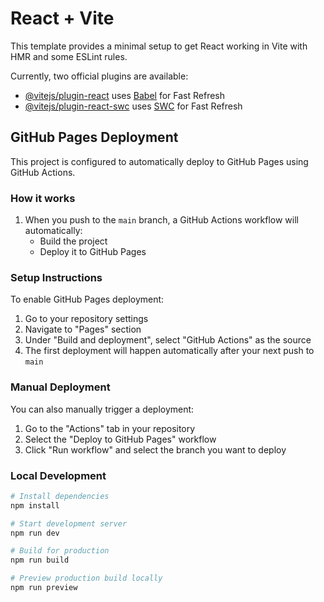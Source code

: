 # React + Vite

This template provides a minimal setup to get React working in Vite with HMR and some ESLint rules.

Currently, two official plugins are available:

- [@vitejs/plugin-react](https://github.com/vitejs/vite-plugin-react/blob/main/packages/plugin-react/README.md) uses [Babel](https://babeljs.io/) for Fast Refresh
- [@vitejs/plugin-react-swc](https://github.com/vitejs/vite-plugin-react-swc) uses [SWC](https://swc.rs/) for Fast Refresh

## GitHub Pages Deployment

This project is configured to automatically deploy to GitHub Pages using GitHub Actions.

### How it works

1. When you push to the `main` branch, a GitHub Actions workflow will automatically:
   - Build the project
   - Deploy it to GitHub Pages

### Setup Instructions

To enable GitHub Pages deployment:

1. Go to your repository settings
2. Navigate to "Pages" section
3. Under "Build and deployment", select "GitHub Actions" as the source
4. The first deployment will happen automatically after your next push to `main`

### Manual Deployment

You can also manually trigger a deployment:

1. Go to the "Actions" tab in your repository
2. Select the "Deploy to GitHub Pages" workflow
3. Click "Run workflow" and select the branch you want to deploy

### Local Development

```bash
# Install dependencies
npm install

# Start development server
npm run dev

# Build for production
npm run build

# Preview production build locally
npm run preview
```

